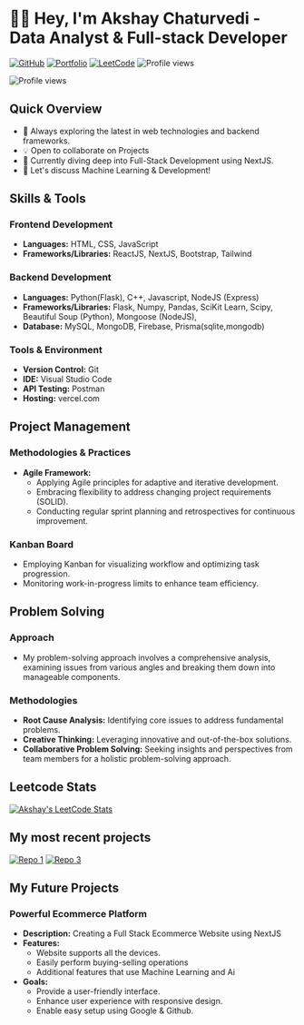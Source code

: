 # 👨‍💻 Hey, I'm Akshay Chaturvedi - Data Analyst & Full-stack Developer

[![GitHub](https://img.shields.io/badge/GitHub-Follow-black?style=flat-square&logo=github)](https://github.com/Strikezor/)
[![Portfolio](https://img.shields.io/badge/Portfolio-Visit-brightgreen?style=flat-square)](https://portfolio-three-psi-13.vercel.app)
[![LeetCode](https://img.shields.io/badge/LeetCode-Profile-orange?style=flat-square&logo=leetcode)](https://leetcode.com/akshay064/)
![Profile views](https://komarev.com/ghpvc/?username=Strikezor&color=lightgrey)

![Profile views](http://github-profile-summary-cards.vercel.app/api/cards/profile-details?username=Strikezor&theme=dark)

## Quick Overview

- 🌱 Always exploring the latest in web technologies and backend frameworks.
- 💡 Open to collaborate on Projects
- 🤔 Currently diving deep into Full-Stack Development using NextJS.
- 💬 Let's discuss Machine Learning & Development!

## Skills & Tools

### Frontend Development

- **Languages:** HTML, CSS, JavaScript
- **Frameworks/Libraries:** ReactJS, NextJS, Bootstrap, Tailwind

### Backend Development

- **Languages:** Python(Flask), C++, Javascript, NodeJS (Express)
- **Frameworks/Libraries:** Flask, Numpy, Pandas, SciKit Learn, Scipy, Beautiful Soup (Python), Mongoose (NodeJS),
- **Database:** MySQL, MongoDB, Firebase, Prisma(sqlite,mongodb)

### Tools & Environment

- **Version Control:** Git
- **IDE:** Visual Studio Code
- **API Testing:** Postman
- **Hosting:** vercel.com

## Project Management

### Methodologies & Practices

- **Agile Framework:**
  - Applying Agile principles for adaptive and iterative development.
  - Embracing flexibility to address changing project requirements (SOLID).
  - Conducting regular sprint planning and retrospectives for continuous improvement.

### Kanban Board

- Employing Kanban for visualizing workflow and optimizing task progression.
- Monitoring work-in-progress limits to enhance team efficiency.

## Problem Solving

### Approach

- My problem-solving approach involves a comprehensive analysis, examining issues from various angles and breaking them down into manageable components.

### Methodologies

- **Root Cause Analysis:** Identifying core issues to address fundamental problems.
- **Creative Thinking:** Leveraging innovative and out-of-the-box solutions.
- **Collaborative Problem Solving:** Seeking insights and perspectives from team members for a holistic problem-solving approach.

## Leetcode Stats

[![Akshay's LeetCode Stats](https://leetcode-stats.vercel.app/api?username=akshay064&theme=Dark)](https://leetcode.com/akshay064/)

## My most recent projects

<a href="https://github.com/Strikezor/TicketsMgt">![Repo 1](https://github-readme-stats.vercel.app/api/pin/?username=Strikezor&repo=TicketsMgt&theme=dark)</a>
<a href="https://github.com/Strikezor/Blog-Page">![Repo 3](https://github-readme-stats.vercel.app/api/pin/?username=Strikezor&repo=Blog-Page&theme=dark)</a>

## My Future Projects

### Powerful Ecommerce Platform

- **Description:** Creating a Full Stack Ecommerce Website using NextJS
- **Features:**
  - Website supports all the devices.
  - Easily perform buying-selling operations
  - Additional features that use Machine Learning and Ai
- **Goals:**
  - Provide a user-friendly interface.
  - Enhance user experience with responsive design.
  - Enable easy setup using Google & Github.

